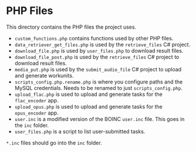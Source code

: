 # PHP Files
This directory contains the PHP files the project uses.

* `custom_functions.php` contains functions used by other PHP files.
* `data_retriever_get_files.php` is used by the `retrieve_files` C# project.
* `download_file.php` is used by `user_files.php` to download result files.
* `download_file_post.php` is used by the `retrieve_files` C# project to download result files.
* `media_put.php` is used by the `submit_audio_file` C# project to upload and generate workunits.
* `scripts_config.php.rename.php` is where you configure paths and the MySQL credentials. Needs to be renamed to just `scripts_config.php`.
* `upload_flac.php` is used to upload and generate tasks for the `flac_encoder` app.
* `upload_opus.php` is used to upload and generate tasks for the `opus_encoder` app.
* `user.inc` is a modified version of the BOINC `user.inc` file. This goes in the `inc` folder.
* `user_files.php` is a script to list user-submitted tasks.

`*.inc` files should go into the `inc` folder.